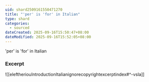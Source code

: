 ```yaml
---
uid: shard2509161550471270
title: "'per' is 'for' in Italian"
type: shard
categories:
  - sourced
dateCreated: 2025-09-16T15:50:47+08:00
dateModified: 2025-09-16T15:52:05+08:00
---
```

'per' is 'for' in Italian
### Excerpt
![[eleftheriouIntroductionItalianignorecopyrightexcerptindex#^-vsla]]